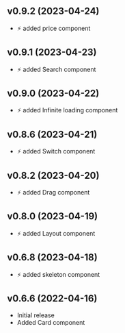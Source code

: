 ##  v0.9.2 (2023-04-24)
- ⚡ added price component
##  v0.9.1 (2023-04-23)
- ⚡ added Search component
##  v0.9.0 (2023-04-22)
- ⚡ added Infinite loading component
##  v0.8.6 (2023-04-21)
- ⚡ added Switch component
##  v0.8.2 (2023-04-20)
- ⚡ added Drag component
##  v0.8.0 (2023-04-19)
- ⚡ added Layout component
##  v0.6.8 (2023-04-18)
- ⚡ added skeleton component

## v0.6.6 (2022-04-16)
- Initial release
- Added Card component
